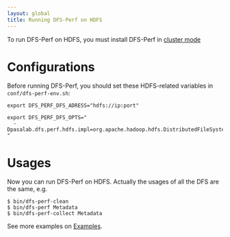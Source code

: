 ```yaml
---
layout: global
title: Running DFS-Perf on HDFS
---
```


To run DFS-Perf on HDFS, you must install DFS-Perf in [cluster mode](Running-DFS-Perf-on-a-Cluster.html)

# Configurations
Before running DFS-Perf, you should set these HDFS-related variables in `conf/dfs-perf-env.sh`:

    export DFS_PERF_DFS_ADRESS="hdfs://ip:port"
    
    export DFS_PERF_DFS_OPTS="
      -Dpasalab.dfs.perf.hdfs.impl=org.apache.hadoop.hdfs.DistributedFileSystem
    "

# Usages
Now you can run DFS-Perf on HDFS. Actually the usages of all the DFS are the same, e.g.

    $ bin/dfs-perf-clean
    $ bin/dfs-perf Metadata
    $ bin/dfs-perf-collect Metadata
    
See more examples on [Examples](Examples.html).